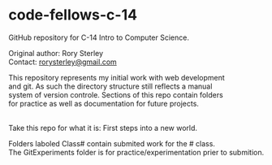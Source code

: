 code-fellows-c-14
=================

GitHub repository for C-14 Intro to Computer Science.

Original author: Rory Sterley<br>
Contact: rorysterley@gmail.com

This repository represents my initial work with web development<br>
and git. As such the directory structure still reflects a manual<br>
system of version controle. Sections of this repo contain folders <br>
for practice as well as documentation for future projects.<br>

<br>Take this repo for what it is: First steps into a new world.

Folders laboled Class# contain submited work for the # class.<br>
The GitExperiments folder is for practice/experimentation prier to submition.<br>
